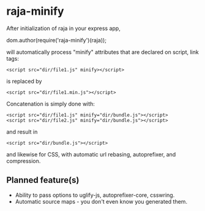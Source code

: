 raja-minify
===========

After initialization of raja in your express app,

dom.author(require('raja-minify')(raja));

will automatically process "minify" attributes that are declared on script, link
tags:

```
<script src="dir/file1.js" minify></script>
```

is replaced by
```
<script src="dir/file1.min.js"></script>
```

Concatenation is simply done with:

```
<script src="dir/file1.js" minify="dir/bundle.js"></script>
<script src="dir/file2.js" minify="dir/bundle.js"></script>
```

and result in

```
<script src="dir/bundle.js"></script>
```

and likewise for CSS, with automatic url rebasing, autoprefixer, and compression.


Planned feature(s)
------------------

* Ability to pass options to uglify-js, autoprefixer-core, csswring.
* Automatic source maps - you don't even know you generated them.


